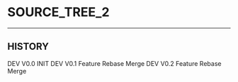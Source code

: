 # SOURCE_TREE_2

---
HISTORY
---
DEV V0.0 INIT
DEV V0.1 Feature Rebase Merge
DEV V0.2 Feature Rebase Merge